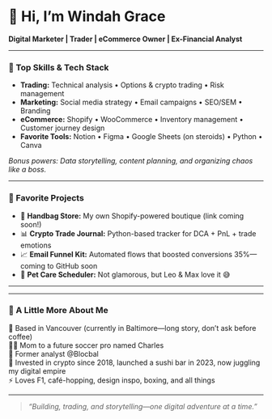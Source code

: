 # 👋 Hi, I’m Windah Grace

**Digital Marketer | Trader | eCommerce Owner | Ex-Financial Analyst**

---

### 🔧 Top Skills & Tech Stack

- **Trading:** Technical analysis • Options & crypto trading • Risk management  
- **Marketing:** Social media strategy • Email campaigns • SEO/SEM • Branding  
- **eCommerce:** Shopify • WooCommerce • Inventory management • Customer journey design  
- **Favorite Tools:** Notion • Figma • Google Sheets (on steroids) • Python • Canva  

*Bonus powers: Data storytelling, content planning, and organizing chaos like a boss.*

---

### 🌟 Favorite Projects

- 👜 **Handbag Store:** My own Shopify-powered boutique (link coming soon!)
- 📊 **Crypto Trade Journal:** Python-based tracker for DCA + PnL + trade emotions
- 📈 **Email Funnel Kit:** Automated flows that boosted conversions 35%—coming to GitHub soon
- 🐶 **Pet Care Scheduler:** Not glamorous, but Leo & Max love it 😅

---


---

### 💬 A Little More About Me

📍 Based in Vancouver (currently in Baltimore—long story, don’t ask before coffee)  
👩‍👦 Mom to a future soccer pro named Charles  
🧠 Former analyst @Blocbal  
🚀 Invested in crypto since 2018, launched a sushi bar in 2023, now juggling my digital empire  
⚡ Loves F1, café-hopping, design inspo, boxing, and all things

---

> _“Building, trading, and storytelling—one digital adventure at a time.”_
